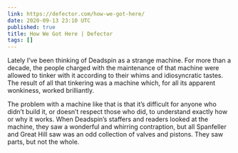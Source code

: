 ```yaml
---
link: https://defector.com/how-we-got-here/
date: 2020-09-13 23:10 UTC
published: true
title: How We Got Here | Defector
tags: []
---
```


Lately I’ve been thinking of Deadspin as a strange machine. For more than a decade, the people charged with the maintenance of that machine were allowed to tinker with it according to their whims and idiosyncratic tastes. The result of all that tinkering was a machine which, for all its apparent wonkiness, worked brilliantly. 

The problem with a machine like that is that it’s difficult for anyone who didn’t build it, or doesn’t respect those who did, to understand exactly how or why it works. When Deadspin’s staffers and readers looked at the machine, they saw a wonderful and whirring contraption, but all Spanfeller and Great Hill saw was an odd collection of valves and pistons. They saw parts, but not the whole.
